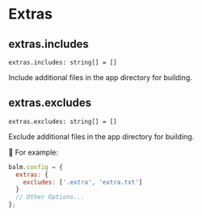 # Extras

## extras.includes

`extras.includes: string[] = []`

Include additional files in the app directory for building.

## extras.excludes

`extras.excludes: string[] = []`

Exclude additional files in the app directory for building.

:chestnut: For example:

```js
balm.config = {
  extras: {
    excludes: ['.extra', 'extra.txt']
  }
  // Other Options...
};
```
